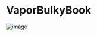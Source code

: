 # VaporBulkyBook
 
![image](https://github.com/user-attachments/assets/a7ed845f-e728-4750-8c92-50769432b53b)

